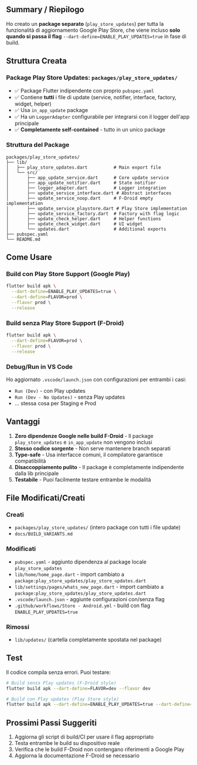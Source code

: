 ## Summary / Riepilogo

Ho creato un **package separato** (`play_store_updates`) per tutta la funzionalità di aggiornamento Google Play Store, che viene incluso **solo quando si passa il flag** `--dart-define=ENABLE_PLAY_UPDATES=true` in fase di build.

## Struttura Creata

### Package Play Store Updates: `packages/play_store_updates/`
- ✅ Package Flutter indipendente con proprio `pubspec.yaml`
- ✅ Contiene **tutti** i file di update (service, notifier, interface, factory, widget, helper)
- ✅ Usa `in_app_update` package
- ✅ Ha un `LoggerAdapter` configurabile per integrarsi con il logger dell'app principale
- ✅ **Completamente self-contained** - tutto in un unico package

### Struttura del Package
```
packages/play_store_updates/
├── lib/
│   ├── play_store_updates.dart          # Main export file
│   └── src/
│       ├── app_update_service.dart      # Core update service
│       ├── app_update_notifier.dart     # State notifier
│       ├── logger_adapter.dart          # Logger integration
│       ├── update_service_interface.dart # Abstract interfaces
│       ├── update_service_noop.dart     # F-Droid empty implementation
│       ├── update_service_playstore.dart # Play Store implementation
│       ├── update_service_factory.dart  # Factory with flag logic
│       ├── update_check_helper.dart     # Helper functions
│       ├── update_check_widget.dart     # UI widget
│       └── updates.dart                 # Additional exports
├── pubspec.yaml
└── README.md
```

## Come Usare

### Build con Play Store Support (Google Play)
```bash
flutter build apk \
  --dart-define=ENABLE_PLAY_UPDATES=true \
  --dart-define=FLAVOR=prod \
  --flavor prod \
  --release
```

### Build senza Play Store Support (F-Droid)
```bash
flutter build apk \
  --dart-define=FLAVOR=prod \
  --flavor prod \
  --release
```

### Debug/Run in VS Code
Ho aggiornato `.vscode/launch.json` con configurazioni per entrambi i casi:
- `Run (Dev)` - con Play updates
- `Run (Dev - No Updates)` - senza Play updates
- ... stessa cosa per Staging e Prod

## Vantaggi

1. **Zero dipendenze Google nelle build F-Droid** - Il package `play_store_updates` e `in_app_update` non vengono inclusi
2. **Stesso codice sorgente** - Non serve mantenere branch separati
3. **Type-safe** - Usa interfacce comuni, il compilatore garantisce compatibilità
4. **Disaccoppiamento pulito** - Il package è completamente indipendente dalla lib principale
5. **Testabile** - Puoi facilmente testare entrambe le modalità

## File Modificati/Creati

### Creati
- `packages/play_store_updates/` (intero package con tutti i file update)
- `docs/BUILD_VARIANTS.md`

### Modificati
- `pubspec.yaml` - aggiunto dipendenza al package locale `play_store_updates`
- `lib/home/home_page.dart` - import cambiato a `package:play_store_updates/play_store_updates.dart`
- `lib/settings/pages/whats_new_page.dart` - import cambiato a `package:play_store_updates/play_store_updates.dart`
- `.vscode/launch.json` - aggiunte configurazioni con/senza flag
- `.github/workflows/Store - Android.yml` - build con flag `ENABLE_PLAY_UPDATES=true`

### Rimossi
- `lib/updates/` (cartella completamente spostata nel package)

## Test

Il codice compila senza errori. Puoi testare:

```bash
# Build senza Play updates (F-Droid style)
flutter build apk --dart-define=FLAVOR=dev --flavor dev

# Build con Play updates (Play Store style)  
flutter build apk --dart-define=ENABLE_PLAY_UPDATES=true --dart-define=FLAVOR=dev --flavor dev
```

## Prossimi Passi Suggeriti

1. Aggiorna gli script di build/CI per usare il flag appropriato
2. Testa entrambe le build su dispositivo reale
3. Verifica che le build F-Droid non contengano riferimenti a Google Play
4. Aggiorna la documentazione F-Droid se necessario
